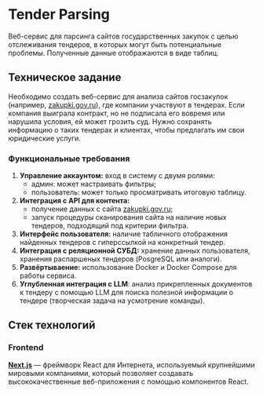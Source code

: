 # Tender Parsing
Веб-сервис для парсинга сайтов государственных закупок с целью отслеживания тендеров, в которых могут быть потенциальные проблемы. Полученные данные отображаются в виде таблиц.


## Техническое задание
Необходимо создать веб-сервис для анализа сайтов госзакупок (например, [zakupki.gov.ru](https://zakupki.gov.ru)), где компании участвуют в тендерах. Если компания выиграла контракт, но не подписала его вовремя или нарушила условия, ей может грозить суд. Нужно сохранять информацию о таких тендерах и клиентах, чтобы предлагать им свои юридические услуги.

### Функциональные требования
1. **Управление аккаунтом:** вход в систему с двумя ролями:
    - админ: может настраивать фильтры;
    - пользователь: может только просматривать итоговую таблицу.
2. **Интеграция с API для контента:**
   - получение данных с сайта [zakupki.gov.ru](https://zakupki.gov.ru);
   - запуск процедуры сканирования сайта на наличие новых тендеров, подходящий под критерии фильтра.
3. **Интерфейс пользователя:** наличие табличного отображения найденных тендеров с гиперссылкой на конкретный тендер.
4. **Интеграция с реляционной СУБД:** хранение данных пользователя, хранения распаршеных тендеров (PosgreSQL или аналоги).
5. **Развёртываение:** использование Docker и Docker Compose для работы сервиса.
6. **Углубленная интеграция с LLM**: анализ прикрепленных документов к тендеру с помощью LLM для поиска полезной информации о тендере (творческая задача на усмотрение команды).


## Стек технологий
### Frontend
[**Next.js**](https://nextjs.org) — фреймворк React для Интернета, используемый крупнейшими мировыми компаниями, который позволяет создавать высококачественные веб-приложения с помощью компонентов React.

